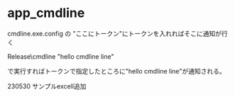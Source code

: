 # app_cmdline
cmdline.exe.config
の
"ここにトークン"にトークンを入れればそこに通知が行く


Release\\cmdline "hello cmdline line"

で実行すればトークンで指定したところに"hello cmdline line"が通知される。

230530 サンプルexcell追加
